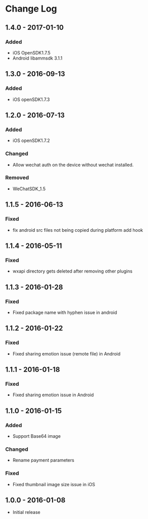 # Change Log

## 1.4.0 - 2017-01-10
### Added
- iOS OpenSDK1.7.5
- Android libammsdk 3.1.1

## 1.3.0 - 2016-09-13
### Added
- iOS openSDK1.7.3

## 1.2.0 - 2016-07-13
### Added
- iOS openSDK1.7.2

### Changed
- Allow wechat auth on the device without wechat installed.

### Removed
- WeChatSDK_1.5

## 1.1.5 - 2016-06-13
### Fixed
- fix android src files not being copied during platform add hook

## 1.1.4 - 2016-05-11
### Fixed
- wxapi directory gets deleted after removing other plugins

## 1.1.3 - 2016-01-28
### Fixed
- Fixed package name with hyphen issue in android

## 1.1.2 - 2016-01-22
### Fixed
- Fixed sharing emotion issue (remote file) in Android

## 1.1.1 - 2016-01-18
### Fixed
- Fixed sharing emotion issue in Android

## 1.1.0 - 2016-01-15
### Added
- Support Base64 image

### Changed
- Rename payment parameters

### Fixed
- Fixed thumbnail image size issue in iOS

## 1.0.0 - 2016-01-08
- Initial release
